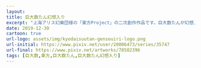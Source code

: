 ```yaml
---
layout:
title: 巨大数たん幻想入り
excerpt: "上海アリス幻樂団様の「東方Project」の二次創作作品です。巨大数たんが幻想入りして古明地こいしさんにペットとして拾われ、巨大数を広めながらのびのびと暮らしていくお話です。"
date: 2019-12-30
cartoon: true
url-logo: assets/img/kyodaisuutan-gensouiri-logo.png
url-initial: https://www.pixiv.net/user/20006473/series/35747
url-final: https://www.pixiv.net/artworks/78582396
tags: [巨大数,東方,巨大数たん,巨大数たん幻想入り]
---
```


